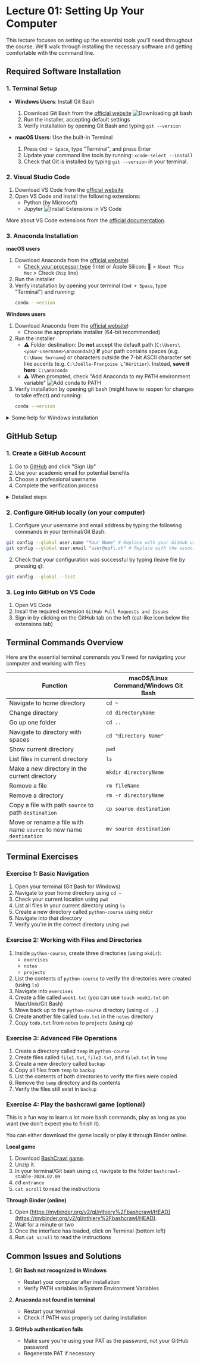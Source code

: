 # Lecture 01: Setting Up Your Computer

This lecture focuses on setting up the essential tools you'll need throughout the course. We'll walk through installing the necessary software and getting comfortable with the command line.

## Required Software Installation

### 1. Terminal Setup
- **Windows Users**: Install Git Bash
  1. Download Git Bash from the [official website](https://git-scm.com/download/win)
     ![Downloading git bash](/assets/git_bash_download.png)
  3. Run the installer, accepting default settings
  4. Verify installation by opening Git Bash and typing `git --version`

- **macOS Users**: Use the built-in Terminal
  1. Press `Cmd + Space`, type "Terminal", and press Enter
  2. Update your command line tools by running: `xcode-select --install`
  3. Check that Git is installed by typing `git --version` in your terminal.

### 2. Visual Studio Code
1. Download VS Code from the [official website](https://code.visualstudio.com/)
2. Open VS Code and install the following extensions:
   - Python (by Microsoft)
   - Jupyter
   ![Install Extensions in VS Code](/assets/vscode_extensions.png)

More about VS Code extensions from the [official documentation](https://code.visualstudio.com/docs/editor/extension-marketplace).

### 3. Anaconda Installation

**macOS users**
1. Download Anaconda from the [official website](https://www.anaconda.com/download/success))
   - [Check your processor type](https://support.apple.com/en-us/HT211814) (Intel or Apple Silicon:  > `About This Mac` > Check `Chip` line) 
2. Run the installer
3. Verify installation by opening your terminal (`Cmd + Space`, type "Terminal") and running:
   ```bash
   conda --version
   ```
**Windows users**
1. Download Anaconda from the [official website](https://www.anaconda.com/download/success))
   - Choose the appropriate installer (64-bit recommended)
2. Run the installer
   - ⚠️ Folder destination: Do **not** accept the default path (`C:\Users\<your-username>\Anaconda3\`) **if** your path contains spaces (e.g. `C:\Name Surname`) or characters outside the 7-bit ASCII character set like accents (e.g. `C:\Joëlle-Françoise L’Héritier`). Instead, **save it here**: `C:\anaconda`
   - ⚠️ When prompted, check "Add Anaconda to my PATH environment variable"
      ![Add conda to PATH](../assets/windows_conda_path.png)
4. Verify installation by opening git bash (might have to reopen for changes to take effect) and running:
   ```bash
   conda --version
   ```

<details>
<summary>Some help for Windows installation</summary>
  
  These are mostly for the TAs to help you
  
- [Detailed Anaconda installation instructions](https://docs.anaconda.com/working-with-conda/reference/faq/#installing-anaconda)
- [conda: command not found on Windows](https://stackoverflow.com/questions/54501167/anaconda-and-git-bash-in-windows-conda-command-not-found)
      
</details>

## GitHub Setup

### 1. Create a GitHub Account
1. Go to [GitHub](https://github.com) and click "Sign Up"
2. Use your academic email for potential benefits
3. Choose a professional username
4. Complete the verification process

<details>
<summary>Detailed steps</summary>

1. Open your web browser and navigate to https://github.com/.
2. Click on the `Sign Up` button located in the top right corner of GitHub’s homepage.
3. On the next page, provide the required details including a new `Username`, a `valid Email Address` (EPFL address recommended for step 8.), and a `Password`. Make sure to verify that the password is at least 15 characters long or at least 8 characters long with a combination of letters, numbers, and symbols.
4. Review GitHub’s Terms of Service and Privacy Statement, and if you agree, click on `Create an account`.
5. Next, you might be guided through a few survey questions. You can answer them or directly click on `Complete Setup`.
6. You’ll be sent an email to the address you provided. In that email, click `Verify email address`.
7. That’s it! You should now have a GitHub account.
8. (Optional) The GitHub Student Developer Pack is a free offer from GitHub specially for students. It provides access to a variety of premium development tools and services free of charge for as long as you’re a student. [GitHub Student Developer Pack](https://education.github.com/pack)
</details>

### 2. Configure GitHub locally (on your computer)
1. Configure your username and email address by typing the following commands in your terminal/Git Bash:
```bash
git config --global user.name "Your Name" # Replace with your GitHub username
git config --global user.email "user@epfl.ch" # Replace with the associated email address
```
2. Check that your configuration was successful by typing (leave file by pressing `q`):
```bash
git config --global --list
```

### 3. Log into GitHub on VS Code

1. Open VS Code
2. Insall the required extension `GitHub Pull Requests and Issues`
3. Sign in by clicking on the GitHub tab on the left (cat-like icon below the extensions tab)

## Terminal Commands Overview

Here are the essential terminal commands you'll need for navigating your computer and working with files:

| Function | macOS/Linux Command/Windows Git Bash |
|----------|------------------------|
| Navigate to home directory | `cd ~` | 
| Change directory | `cd directoryName` | 
| Go up one folder | `cd ..` | 
| Navigate to directory with spaces | `cd "directory Name"` |
| Show current directory | `pwd` | 
| List files in current directory | `ls` | 
| Make a new directory in the current directory | `mkdir directoryName` | 
| Remove a file | `rm fileName` | 
| Remove a directory | `rm -r directoryName` |
| Copy a file with path `source` to path `destination` | `cp source destination` | 
| Move or rename a file with name `source` to new name `destination` | `mv source destination` | 

## Terminal Exercises

### Exercise 1: Basic Navigation
1. Open your terminal (Git Bash for Windows)
2. Navigate to your home directory using `cd ~`
3. Check your current location using `pwd`
4. List all files in your current directory using `ls`
5. Create a new directory called `python-course` using `mkdir`
6. Navigate into that directory
7. Verify you're in the correct directory using `pwd`

### Exercise 2: Working with Files and Directories
1. Inside `python-course`, create three directories (using `mkdir`):
   - `exercises`
   - `notes`
   - `projects`
2. List the contents of `python-course` to verify the directories were created (using `ls`)
3. Navigate into `exercises`
4. Create a file called `week1.txt` (you can use `touch week1.txt` on Mac/Unix/Git Bash)
5. Move back up to the `python-course` directory (using `cd ..`)
6. Create another file called `todo.txt` in the `notes` directory
7. Copy `todo.txt` from `notes` to `projects` (using `cp`)

### Exercise 3: Advanced File Operations
1. Create a directory called `temp` in `python-course`
2. Create files called `file1.txt`, `file2.txt`, and `file3.txt` in `temp`
3. Create a new directory called `backup`
4. Copy all files from `temp` to `backup`
5. List the contents of both directories to verify the files were copied
6. Remove the `temp` directory and its contents
7. Verify the files still exist in `backup`

### Exercise 4: Play the bashcrawl game (optional)
This is a fun way to learn a lot more bash commands, play as long as you want (we don't expect you to finish it).

You can either download the game locally or play it through Binder online.

**Local game**
1. Download [BashCrawl game](https://gitlab.com/slackermedia/bashcrawl/-/archive/stable-2024.02.09/bashcrawl-stable-2024.02.09.zip).
2. Unzip it. 
3. In your terminal/Git bash using `cd`, navigate to the folder `bashcrawl-stable-2024.02.09`
4. cd `entrance`
5. `cat scroll` to read the instructions

**Through Binder (online)**
1. Open [https://mybinder.org/v2/gl/nthiery%2Fbashcrawl/HEAD](https://mybinder.org/v2/gl/nthiery%2Fbashcrawl/HEAD).
2. Wait for a minute or two
3. Once the interface has loaded, click on Terminal (bottom left)
4. Run `cat scroll` to read the instructions


## Common Issues and Solutions

1. **Git Bash not recognized in Windows**
   - Restart your computer after installation
   - Verify PATH variables in System Environment Variables

2. **Anaconda not found in terminal**
   - Restart your terminal
   - Check if PATH was properly set during installation

3. **GitHub authentication fails**
   - Make sure you're using your PAT as the password, not your GitHub password
   - Regenerate PAT if necessary

